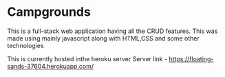 # Campgrounds
This is a full-stack web application having all the CRUD features. This was made using mainly javascript along with HTML,CSS and some other technologies

This is currently hosted inthe heroku server
Server link - https://floating-sands-37604.herokuapp.com/
